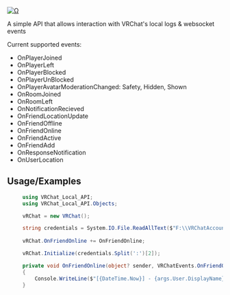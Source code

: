 <a href="Ω"><img src="http://readme-typing-svg.herokuapp.com?font=VT323&size=90&duration=2000&pause=1000&color=F70000&center=true&random=false&width=1100&height=140&lines=%E2%98%A6+VRChat+Local+API+%E2%98%A6;%E2%98%A6+By+Smoke+%E2%98%A6" alt="Ω" /></a>

A simple API that allows interaction with VRChat's local logs & websocket events

Current supported events:

+ OnPlayerJoined
+ OnPlayerLeft
+ OnPlayerBlocked
+ OnPlayerUnBlocked
+ OnPlayerAvatarModerationChanged: Safety, Hidden, Shown
+ OnRoomJoined
+ OnRoomLeft
+ OnNotificationRecieved
+ OnFriendLocationUpdate
+ OnFriendOffline
+ OnFriendOnline
+ OnFriendActive
+ OnFriendAdd
+ OnResponseNotification
+ OnUserLocation

## Usage/Examples

```csharp
     using VRChat_Local_API;
     using VRChat_Local_API.Objects;

     vRChat = new VRChat();

     string credentials = System.IO.File.ReadAllText($"F:\\VRChatAccount.txt"); -> username:password:auth_cookie
        
     vRChat.OnFriendOnline += OnFriendOnline;

     vRChat.Initialize(credentials.Split(':')[2]);

     private void OnFriendOnline(object? sender, VRChatEvents.OnFriendOnline args)
     {
         Console.WriteLine($"[{DateTime.Now}] - {args.User.DisplayName} has come online");
     }

```
